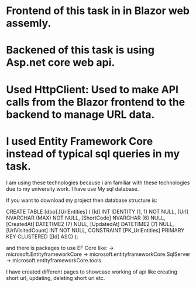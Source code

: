 # Frontend of this task in in Blazor web assemly.

# Backened of this task is using Asp.net core web api.

# Used HttpClient: Used to make API calls from the Blazor frontend to the backend to manage URL data.

# I used Entity Framework Core instead of typical sql queries in my task.

I am using these technologies because i am familiar with these technologies due to my university work. I have use My sql database.

If you want to download my project then database structure is:

CREATE TABLE [dbo].[UrlEntities] (
[Id] INT IDENTITY (1, 1) NOT NULL,
[Url] NVARCHAR (MAX) NOT NULL,
[ShortCode] NVARCHAR (6) NULL,
[CreatedAt] DATETIME2 (7) NULL,
[UpdatedAt] DATETIME2 (7) NULL,
[UrlVisitedCount] INT NOT NULL,
CONSTRAINT [PK_UrlEntities] PRIMARY KEY CLUSTERED ([Id] ASC)
);

and there is packages to use EF Core like:
-> microsoft.EntityframeworkCore
-> microsoft.entityframeworkCore.SqlServer
-> microsoft.entityframeworkCore.tools

I have created different pages to showcase working of api like creating short url, updating, deleting short url etc.

